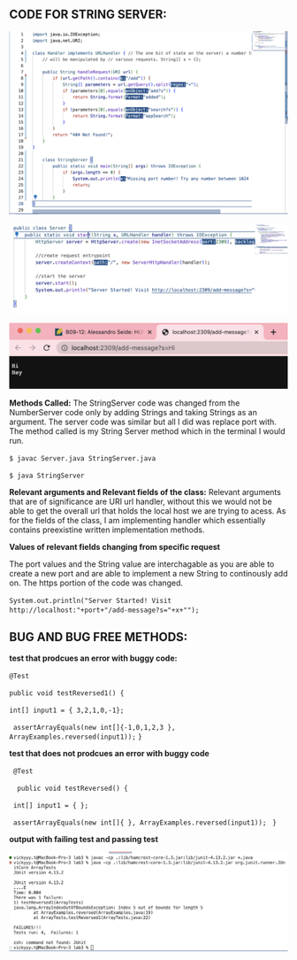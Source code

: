 **CODE FOR STRING SERVER:**
------------------------

![Image](Codeforlab.png)

![Image](Servercode.png)

![Image](Proofforlab.png)

**Methods Called:**
 The StringServer code was changed from the NumberServer code only by adding Strings and taking Strings as an argument. The server code was similar but all I did was replace port with. The method called is my String Server method which in the terminal I would run.


`$ javac Server.java StringServer.java`

`$ java StringServer`

**Relevant arguments and Relevant fields of the class:**
Relevant arguments that are of significance are URI url handler, without this we would not be able to get the overall url that holds the local host we are trying to acess. As for the fields of the class, I am implementing handler which essentially contains preexistine written implementation methods.


**Values of relevant fields changing from specific request**

The port values and the String value are interchagable as you are able to create a new port and are able to implement a new String to continously add on. The https portion of the code was changed.

`System.out.println("Server Started! Visit http://localhost:"+port+"/add-message?s="+x+"");`



**BUG AND BUG FREE METHODS:**
-----------------------------

**test that prodcues an error with buggy code:**

`@Test`

`public void testReversed1() {`

  `int[] input1 = { 3,2,1,0,-1};`
 
 ` assertArrayEquals(new int[]{-1,0,1,2,3 }, ArrayExamples.reversed(input1));`
`}`


**test that does not prodcues an error with buggy code**

` @Test`

`  public void testReversed() {`

   ` int[] input1 = { };`
   
   ` assertArrayEquals(new int[]{ }, ArrayExamples.reversed(input1));`
 ` }`

**output with failing test and passing test**


![Image](testforlab.png)
